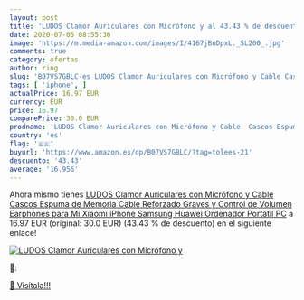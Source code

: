 ```yaml
---
layout: post
title: 'LUDOS Clamor Auriculares con Micrófono y al 43.43 % de descuento'
date: 2020-07-05 08:55:36
image: 'https://m.media-amazon.com/images/I/4167jBnDpxL._SL200_.jpg'
comments: true
category: ofertas
author: ring
slug: 'B07VS7GBLC-es LUDOS Clamor Auriculares con Micrófono y Cable Cascos...'
tags: [ 'iphone', ]
actualPrice: 16.97 EUR
currency: EUR
price: 16.97
comparePrice: 30.0 EUR
prodname: 'LUDOS Clamor Auriculares con Micrófono y Cable  Cascos Espuma de Memoria  Cable Reforzado  Graves y Control de Volumen Earphones para Mi  Xiaomi  iPhone  Samsung  Huawei  Ordenador  Portátil  PC'
country: 'es'
flag: '🇪🇸'
buyurl: 'https://www.amazon.es/dp/B07VS7GBLC/?tag=tolees-21'
descuento: '43.43'
average: '16.956'
---
```


Ahora mismo tienes [LUDOS Clamor Auriculares con Micrófono y Cable  Cascos Espuma de Memoria  Cable Reforzado  Graves y Control de Volumen Earphones para Mi  Xiaomi  iPhone  Samsung  Huawei  Ordenador  Portátil  PC](https://www.amazon.es/dp/B07VS7GBLC/?tag=tolees-21) a 16.97 EUR (original: 30.0 EUR) (43.43 %  de descuento) en el siguiente enlace!

[![LUDOS Clamor Auriculares con Micrófono y](https://m.media-amazon.com/images/I/4167jBnDpxL._SL200_.jpg)](https://www.amazon.es/dp/B07VS7GBLC/?tag=tolees-21)

🔎:


[🛒 Visítala!!!](https://www.amazon.es/dp/B07VS7GBLC/?tag=tolees-21)
